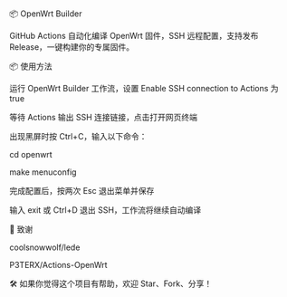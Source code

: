 📦 OpenWrt Builder

GitHub Actions 自动化编译 OpenWrt 固件，SSH 远程配置，支持发布 Release，一键构建你的专属固件。

📦 使用方法

运行 OpenWrt Builder 工作流，设置 Enable SSH connection to Actions 为 true

等待 Actions 输出 SSH 连接链接，点击打开网页终端

出现黑屏时按 Ctrl+C，输入以下命令：

cd openwrt

make menuconfig

完成配置后，按两次 Esc 退出菜单并保存

输入 exit 或 Ctrl+D 退出 SSH，工作流将继续自动编译


🚀 致谢

coolsnowwolf/lede 

P3TERX/Actions-OpenWrt

🛠️ 如果你觉得这个项目有帮助，欢迎 Star、Fork、分享！
